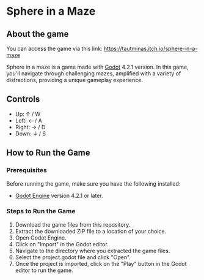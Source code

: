 # Sphere in a Maze

## About the game

You can access the game via this link: https://tautminas.itch.io/sphere-in-a-maze

Sphere in a maze is a game made with [Godot](https://godotengine.org/) 4.2.1 version. In this game, you'll navigate through challenging mazes, amplified with a variety of distractions, providing a unique gameplay experience.

## Controls

- Up: ↑ / W
- Left: ← / A
- Right: → / D
- Down: ↓ / S

## How to Run the Game

### Prerequisites
Before running the game, make sure you have the following installed:

- [Godot Engine](https://godotengine.org/) version 4.2.1 or later.

### Steps to Run the Game

1. Download the game files from this repository.
2. Extract the downloaded ZIP file to a location of your choice.
3. Open Godot Engine.
4. Click on "Import" in the Godot editor.
5. Navigate to the directory where you extracted the game files.
6. Select the project.godot file and click "Open".
7. Once the project is imported, click on the "Play" button in the Godot editor to run the game.
